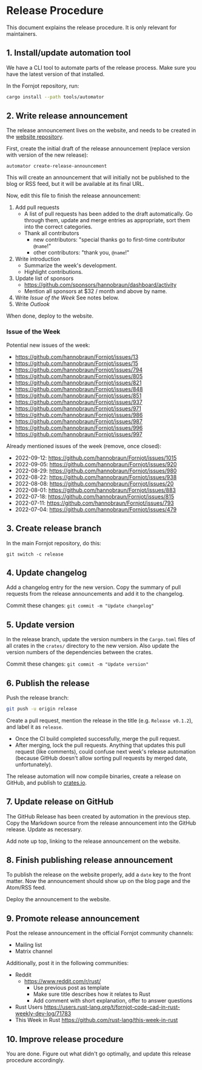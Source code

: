 # Release Procedure

This document explains the release procedure. It is only relevant for maintainers.


## 1. Install/update automation tool

We have a CLI tool to automate parts of the release process. Make sure you have the latest version of that installed.

In the Fornjot repository, run:
``` sh
cargo install --path tools/automator
```


## 2. Write release announcement

The release announcement lives on the website, and needs to be created in the [website repository](https://github.com/hannobraun/www.fornjot.app).

First, create the initial draft of the release announcement (replace version with version of the new release):

```
automator create-release-announcement
```

This will create an announcement that will initially not be published to the blog or RSS feed, but it will be available at its final URL.

Now, edit this file to finish the release announcement:

1. Add pull requests
   - A list of pull requests has been added to the draft automatically.
     Go through them, update and merge entries as appropriate, sort them into the correct categories.
   - Thank all contributors
     - new contributors: "special thanks go to first-time contributor `@name`!"
     - other contributors: "thank you, `@name`!"
2. Write introduction
   - Summarize the week's development.
   - Highlight contributions.
3. Update list of sponsors
   - https://github.com/sponsors/hannobraun/dashboard/activity
   - Mention all sponsors at $32 / month and above by name.
4. Write *Issue of the Week*
   See notes below.
5. Write *Outlook*

When done, deploy to the website.

### Issue of the Week

Potential new issues of the week:

- https://github.com/hannobraun/Fornjot/issues/13
- https://github.com/hannobraun/Fornjot/issues/15
- https://github.com/hannobraun/Fornjot/issues/794
- https://github.com/hannobraun/Fornjot/issues/805
- https://github.com/hannobraun/Fornjot/issues/821
- https://github.com/hannobraun/Fornjot/issues/848
- https://github.com/hannobraun/Fornjot/issues/851
- https://github.com/hannobraun/Fornjot/issues/937
- https://github.com/hannobraun/Fornjot/issues/971
- https://github.com/hannobraun/Fornjot/issues/986
- https://github.com/hannobraun/Fornjot/issues/987
- https://github.com/hannobraun/Fornjot/issues/996
- https://github.com/hannobraun/Fornjot/issues/997

Already mentioned issues of the week (remove, once closed):

- 2022-09-12: https://github.com/hannobraun/Fornjot/issues/1015
- 2022-09-05: https://github.com/hannobraun/Fornjot/issues/920
- 2022-08-29: https://github.com/hannobraun/Fornjot/issues/980
- 2022-08-22: https://github.com/hannobraun/Fornjot/issues/938
- 2022-08-08: https://github.com/hannobraun/Fornjot/issues/20
- 2022-08-01: https://github.com/hannobraun/Fornjot/issues/883
- 2022-07-18: https://github.com/hannobraun/Fornjot/issues/815
- 2022-07-11: https://github.com/hannobraun/Fornjot/issues/793
- 2022-07-04: https://github.com/hannobraun/Fornjot/issues/479


## 3. Create release branch

In the main Fornjot repository, do this:

```
git switch -c release
```

## 4. Update changelog

Add a changelog entry for the new version. Copy the summary of pull requests from the release announcements and add it to the changelog.

Commit these changes: `git commit -m "Update changelog"`


## 5. Update version

In the release branch, update the version numbers in the `Cargo.toml` files of all crates in the `crates/` directory to the new version. Also update the version numbers of the dependencies between the crates.

Commit these changes: `git commit -m "Update version"`


## 6. Publish the release

Push the release branch:
``` sh
git push -u origin release
```

Create a pull request, mention the release in the title (e.g. `Release v0.1.2`), and label it as `release`.

- Once the CI build completed successfully, merge the pull request.
- After merging, lock the pull requests. Anything that updates this pull request (like comments), could confuse next week's release automation (because GitHub doesn't allow sorting pull requests by merged date, unfortunately).

The release automation will now compile binaries, create a release on GitHub, and publish to [crates.io](https://crates.io/).


## 7. Update release on GitHub

The GitHub Release has been created by automation in the previous step. Copy the Markdown source from the release announcement into the GitHub release. Update as necessary.

Add note up top, linking to the release announcement on the website.


## 8. Finish publishing release announcement

To publish the release on the website properly, add a `date` key to the front matter. Now the announcement should show up on the blog page and the Atom/RSS feed.

Deploy the announcement to the website.


## 9. Promote release announcement

Post the release announcement in the official Fornjot community channels:

- Mailing list
- Matrix channel

Additionally, post it in the following communities:

- Reddit
  - https://www.reddit.com/r/rust/
    - Use previous post as template
    - Make sure title describes how it relates to Rust
    - Add comment with short explanation, offer to answer questions
- Rust Users
  https://users.rust-lang.org/t/fornjot-code-cad-in-rust-weekly-dev-log/71783
- This Week in Rust
  https://github.com/rust-lang/this-week-in-rust


## 10. Improve release procedure

You are done. Figure out what didn't go optimally, and update this release procedure accordingly.
